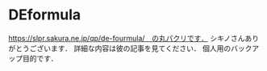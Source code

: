 # DEformula
https://slpr.sakura.ne.jp/qp/de-fourmula/　の丸パクリです．
シキノさんありがとうございます．
詳細な内容は彼の記事を見てください．
個人用のバックアップ目的です．
